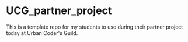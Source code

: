 # UCG_partner_project
This is a template repo for my students to use during their partner project today at Urban Coder's Guild.
